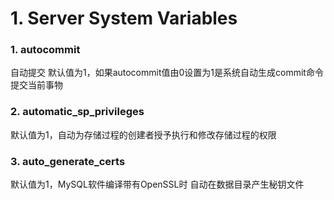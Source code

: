 # 1. Server System Variables

### 1. autocommit

自动提交 默认值为1，如果autocommit值由0设置为1是系统自动生成commit命令提交当前事物

### 2. automatic_sp_privileges

默认值为1，自动为存储过程的创建者授予执行和修改存储过程的权限

### 3. auto_generate_certs

默认值为1，MySQL软件编译带有OpenSSL时 自动在数据目录产生秘钥文件



